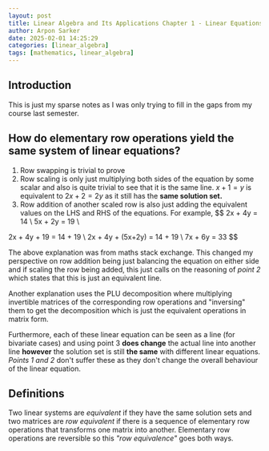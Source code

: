 ```yaml
---
layout: post
title: Linear Algebra and Its Applications Chapter 1 - Linear Equations in Linear Algebra
author: Arpon Sarker
date: 2025-02-01 14:25:29
categories: [linear_algebra]
tags: [mathematics, linear_algebra]
---
```


## Introduction
This is just my sparse notes as I was only trying to fill in the gaps from my course last semester.

## How do elementary row operations yield the same system of linear equations?
1. Row swapping is trivial to prove
2. Row scaling is only just multiplying both sides of the equation by some scalar and also is quite trivial to see that it is the same line. $x+1=y$ is equivalent to $2x+2=2y$ as it still has the **same solution set.**
3. Row addition of another scaled row is also just adding the equivalent values on the LHS and RHS of the equations. For example,
$$
2x + 4y = 14 \\
5x + 2y = 19 \\

2x + 4y + 19 = 14 + 19 \\ 
2x + 4y + (5x+2y) = 14 + 19 \\
7x + 6y = 33
$$

The above explanation was from maths stack exchange. This changed my perspective on row addition being just balancing the equation on either side and if scaling the row being added, this just calls on the reasoning of *point 2* which states that this is just an equivalent line.

Another explanation uses the PLU decomposition where multiplying invertible matrices of the corresponding row operations and "inversing" them to get the decomposition which is just the equivalent operations in matrix form.

Furthermore, each of these linear equation can be seen as a line (for bivariate cases) and using point 3 **does change** the actual line into another line **however** the solution set is still **the same** with different linear equations. *Points 1 and 2* don't suffer these as they don't change the overall behaviour of the linear equation. 

## Definitions
Two linear systems are *equivalent* if they have the same solution sets and two matrices are *row equivalent* if there is a sequence of elementary row operations that transforms one matrix into another. Elementary row operations are reversible so this *"row equivalence"* goes both ways.
